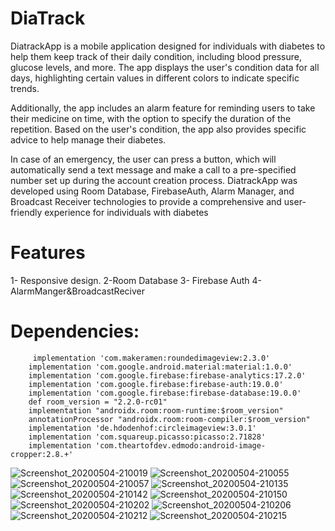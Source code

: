 # DiaTrack
DiatrackApp is a mobile application designed for individuals with diabetes to help them keep track of their daily condition, including blood pressure, glucose levels, and more. The app displays the user's condition data for all days, highlighting certain values in different colors to indicate specific trends.

Additionally, the app includes an alarm feature for reminding users to take their medicine on time, with the option to specify the duration of the repetition. Based on the user's condition, the app also provides specific advice to help manage their diabetes.

In case of an emergency, the user can press a button, which will automatically send a text message and make a call to a pre-specified number set up during the account creation process. DiatrackApp was developed using Room Database, FirebaseAuth, Alarm Manager, and Broadcast Receiver technologies to provide a comprehensive and user-friendly experience for individuals with diabetes

# Features
1- Responsive design.
2-Room Database
3- Firebase Auth
4-AlarmManger&BroadcastReciver

# Dependencies:
```
     implementation 'com.makeramen:roundedimageview:2.3.0'
    implementation 'com.google.android.material:material:1.0.0'
    implementation 'com.google.firebase:firebase-analytics:17.2.0'
    implementation 'com.google.firebase:firebase-auth:19.0.0'
    implementation 'com.google.firebase:firebase-database:19.0.0'
    def room_version = "2.2.0-rc01"
    implementation "androidx.room:room-runtime:$room_version"
    annotationProcessor "androidx.room:room-compiler:$room_version"
    implementation 'de.hdodenhof:circleimageview:3.0.1'
    implementation 'com.squareup.picasso:picasso:2.71828'
    implementation 'com.theartofdev.edmodo:android-image-cropper:2.8.+'
```
![Screenshot_20200504-210019](https://user-images.githubusercontent.com/38887148/81243742-f905ba00-9010-11ea-845f-1d617fdc51be.jpg)
![Screenshot_20200504-210055](https://user-images.githubusercontent.com/38887148/81243746-facf7d80-9010-11ea-8ef3-695cacecffa0.jpg)
![Screenshot_20200504-210057](https://user-images.githubusercontent.com/38887148/81243747-facf7d80-9010-11ea-9993-1ed844409f3c.jpg)
![Screenshot_20200504-210135](https://user-images.githubusercontent.com/38887148/81243748-fb681400-9010-11ea-96e6-82203ce54554.jpg)
![Screenshot_20200504-210142](https://user-images.githubusercontent.com/38887148/81243749-fc994100-9010-11ea-9feb-7155825a6214.jpg)
![Screenshot_20200504-210150](https://user-images.githubusercontent.com/38887148/81243752-fc994100-9010-11ea-987a-e2032c01be24.jpg)
![Screenshot_20200504-210202](https://user-images.githubusercontent.com/38887148/81243753-fd31d780-9010-11ea-99b6-6be51e829bf3.jpg)
![Screenshot_20200504-210206](https://user-images.githubusercontent.com/38887148/81243754-fdca6e00-9010-11ea-9f12-a345253d2a78.jpg)
![Screenshot_20200504-210212](https://user-images.githubusercontent.com/38887148/81243755-fe630480-9010-11ea-960d-80888aaa6625.jpg)
![Screenshot_20200504-210215](https://user-images.githubusercontent.com/38887148/81243758-fefb9b00-9010-11ea-9302-940e66889c0c.jpg)



